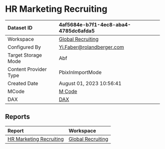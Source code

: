 



# HR Marketing Recruiting

|Dataset ID|4af5684e-b7f1-4ec8-aba4-4785dc6afda5|
| :--- | :--- |
|Workspace|[Global Recruiting](../Workspaces/Global-Recruiting.md)|
|Configured By|Yi.Faber@rolandberger.com|
|Target Storage Mode|Abf|
|Content Provider Type|PbixInImportMode|
|Created Date|August 01, 2023 10:56:41|
|MCode|[M Code](./HR-Marketing-Recruiting/mcode.md)|
|DAX|[DAX](./HR-Marketing-Recruiting/dax.md)|

## Reports

|Report|Workspace|
| :--- | :--- |
|[HR Marketing Recruiting](../Reports/HR-Marketing-Recruiting.md)|[Global Recruiting](../Workspaces/Global-Recruiting.md)|
